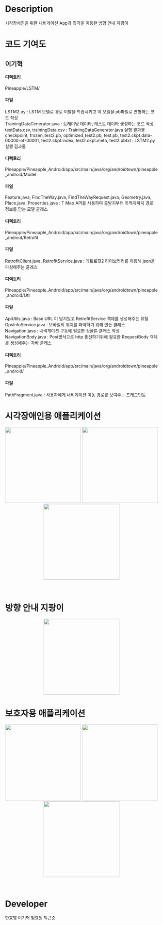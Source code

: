 # Description #
시각장애인을 위한 내비게이션 App과 촉각을 이용한 방향 안내 지팡이

# 코드 기여도 #

## 이기혁 ##
#### 디렉토리 ####
Pineapple/LSTM/
#### 파일 ####
LSTM2.py : LSTM 모델로 경로 이탈을 학습시키고 이 모델을 pb파일로 변형하는 코드 작성 <br>
TrainingDataGenerator.java : 트레이닝 데이타, 테스트 데이타 생성하는 코드 작성 <br>
testData.csv, trainingData.csv : TrainingDataGenerator.java 실행 결과물 <br>
checkpoint, frozen_test2.pb, optimized_test2.pb, test.pb, test2.ckpt.data-00000-of-00001, test2.ckpt.index, test2.ckpt.meta, test2.pbtxt : LSTM2.py 실행 결과물 <br>

#### 디렉토리 ####
Pineapple/Pineapple_Android/app/src/main/java/org/androidtown/pineapple_android/Model
#### 파일 ####
Feature.java, FindTheWay.java, FindTheWayRequest.java, Geometry.java, Place.java, Properties.java : T Map API를 사용하여 출발지부터 목적지까지 경로 정보를 담는 모델 클래스 <br>

#### 디렉토리 ####
Pineapple/Pineapple_Android/app/src/main/java/org/androidtown/pineapple_android/Retrofit
#### 파일 ####
RetrofitClient.java, RetrofitService.java : 레트로핏2 라이브러리를 이용해 json을 파싱해주는 클래스 <br>

#### 디렉토리 ####
Pineapple/Pineapple_Android/app/src/main/java/org/androidtown/pineapple_android/Util
#### 파일 ####
ApiUtils.java : Base URL 이 담겨있고 RetrofitService 객체를 생성해주는 유틸 <br>
GpsInfoService.java : 모바일의 위치를 파악하기 위해 만든 클래스 <br>
Navigation.java : 내비게이션 구동에 필요한 싱글톤 클래스 작성 <br>
NavigationBody.java : Post방식으로 http 통신하기위해 필요한 RequestBody 객체를 생성해주는 자바 클래스 <br>

#### 디렉토리 ####
Pineapple/Pineapple_Android/app/src/main/java/org/androidtown/pineapple_android/
#### 파일 ####
PathFragment.java : 사용자에게 내비게이션 이동 경로를 보여주는 프래그먼트 <br>

 
# 시각장애인용 애플리케이션 #
<p align="center">
  <img src="sources/1.png" width="250"/>
  <img src="sources/6.png" width="250"/>
  <img src="sources/7.png" width="250"/>
</p>
<br>

# 방향 안내 지팡이 #
<p align="center">
  <img src="sources/5.jpg" width="250"/>
</p>


# 보호자용 애플리케이션 #
<p align="center">
  <img src="sources/3.jpg" width="250"/>
  <img src="sources/2.jpg" width="250"/>
  <img src="sources/4.jpg" width="250"/>
</p>
<br>


# Developer #
한효병 이기혁 범효원 박근준


